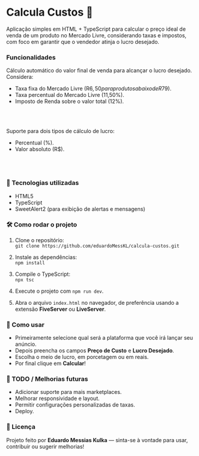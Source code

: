 # Calcula Custos 🧮
Aplicação simples em HTML + TypeScript para calcular o preço ideal de venda de um produto no Mercado Livre, considerando taxas e impostos, com foco em garantir que o vendedor atinja o lucro desejado.

###  Funcionalidades
Cálculo automático do valor final de venda para alcançar o lucro desejado.
Considera:
- Taxa fixa do Mercado Livre (R$6,50 para produtos abaixo de R$79).
- Taxa percentual do Mercado Livre (11,50%).
- Imposto de Renda sobre o valor total (12%).
<br>
<br/>

Suporte para dois tipos de cálculo de lucro:
- Percentual (%).
- Valor absoluto (R$).
<br>
<br/>

### 🚀 Tecnologias utilizadas
- HTML5
- TypeScript
- SweetAlert2 (para exibição de alertas e mensagens)

### 🛠️ Como rodar o projeto
1. Clone o repositório:
    <br>
    `git clone https://github.com/eduardoMessKL/calcula-custos.git`


2. Instale as dependências:
    <br>
    `npm install`

3. Compile o TypeScript:
    <br>
    `npx tsc`

4. Execute o projeto com `npm run dev`.

5. Abra o arquivo `index.html` no navegador, de preferência usando a extensão **FiveServer** ou **LiveServer**.


### 📝 Como usar
- Primeiramente selecione qual será a plataforma que você irá lançar seu anúncio. 
- Depois preencha os campos **Preço de Custo** e **Lucro Desejado**.
- Escolha o meio de lucro, em porcetagem ou em reais.
- Por final clique em **Calcular**!

### 📌 TODO / Melhorias futuras
-  Adicionar suporte para mais marketplaces.
- Melhorar responsividade e layout.
- Permitir configurações personalizadas de taxas.
- Deploy.

### 📄 Licença
Projeto feito por **Eduardo Messias Kulka** — sinta-se à vontade para usar, contribuir ou sugerir melhorias!

